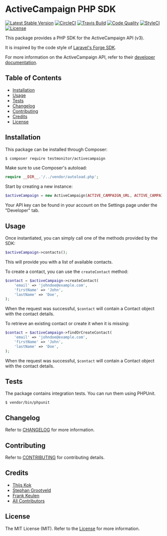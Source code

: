 # ActiveCampaign PHP SDK

[![Latest Stable Version](https://poser.pugx.org/testmonitor/activecampaign/v/stable)](https://packagist.org/packages/testmonitor/activecampaign)
[![CircleCI](https://img.shields.io/circleci/project/github/testmonitor/activecampaign.svg)](https://circleci.com/gh/testmonitor/activecampaign)
[![Travis Build](https://travis-ci.org/testmonitor/activecampaign.svg?branch=master)](https://travis-ci.org/testmonitor/activecampaign)
[![Code Quality](https://scrutinizer-ci.com/g/testmonitor/activecampaign/badges/quality-score.png?b=master)](https://scrutinizer-ci.com/g/testmonitor/activecampaign/?branch=master)
[![StyleCI](https://styleci.io/repos/176945288/shield)](https://styleci.io/repos/176945288)
[![License](https://poser.pugx.org/testmonitor/activecampaign/license)](https://packagist.org/packages/testmonitor/activecampaign)

This package provides a PHP SDK for the ActiveCampaign API (v3).

It is inspired by the code style of [Laravel's Forge SDK](https://github.com/themsaid/forge-sdk).

For more information on the ActiveCampaign API, refer to their [developer documentation](https://developers.activecampaign.com/reference).

## Table of Contents

- [Installation](#installation)
- [Usage](#usage)
- [Tests](#tests)
- [Changelog](#changelog)
- [Contributing](#contributing)
- [Credits](#credits)
- [License](#license)
  
## Installation

This package can be installed through Composer:

```sh
$ composer require testmonitor/activecampaign
```

Make sure to use Composer's autoload:

```php
require __DIR__.'/../vendor/autoload.php';
```

Start by creating a new instance:

```php
$activeCampaign = new ActiveCampaign(ACTIVE_CAMPAIGN_URL, ACTIVE_CAMPAIGN_KEY);
``` 

Your API key can be found in your account on the Settings page under the "Developer" tab.

## Usage

Once instantiated, you can simply call one of the methods provided by the SDK:

```php
$activeCampaign->contacts();
```

This will provide you with a list of available contacts.

To create a contact, you can use the `createContact` method:

```php
$contact = $activeCampaign->createContact(
    'email' => 'johndoe@example.com',
    'firstName' => 'John',
    'lastName' => 'Doe',
);
```

When the request was successful, `$contact` will contain a Contact object with the contact details.

To retrieve an existing contact or create it when it is missing:

```php
$contact = $activeCampaign->findOrCreateContact(
    'email' => 'johndoe@example.com',
    'firstName' => 'John',
    'lastName' => 'Doe',
);
```

When the request was successful, `$contact` will contain a Contact object with the contact details.

## Tests

The package contains integration tests. You can run them using PHPUnit.

```
$ vendor/bin/phpunit
```

## Changelog

Refer to [CHANGELOG](CHANGELOG.md) for more information.

## Contributing

Refer to [CONTRIBUTING](CONTRIBUTING.md) for contributing details.

## Credits

- [Thijs Kok](https://www.testmonitor.com/)
- [Stephan Grootveld](https://www.testmonitor.com/)
- [Frank Keulen](https://www.testmonitor.com/)
- [All Contributors](../../contributors)

## License

The MIT License (MIT). Refer to the [License](LICENSE.md) for more information.
